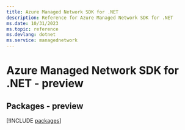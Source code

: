 ```yaml
---
title: Azure Managed Network SDK for .NET
description: Reference for Azure Managed Network SDK for .NET
ms.date: 10/31/2023
ms.topic: reference
ms.devlang: dotnet
ms.service: managednetwork
---
```

# Azure Managed Network SDK for .NET - preview
## Packages - preview
[!INCLUDE [packages](managed-network-index.md)]